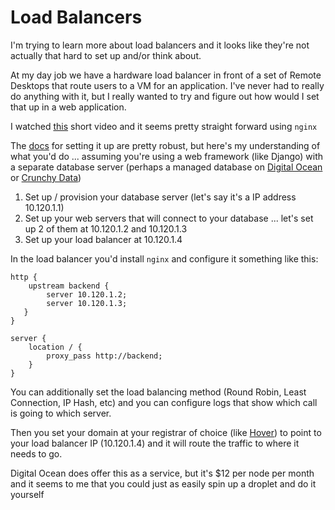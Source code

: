 # Load Balancers

I'm trying to learn more about load balancers and it looks like they're not actually that hard to set up and/or think about. 

At my day job we have a hardware load balancer in front of a set of Remote Desktops that route users to a VM for an application. I've never had to really do anything with it, but I really wanted to try and figure out how would I set that up in a web application. 

I watched [this](https://youtu.be/v81CzSeiQjo?si=QXSpFvZbUgL8qZ6u) short video and it seems pretty straight forward using `nginx`

The [docs](https://docs.nginx.com/nginx/admin-guide/load-balancer/http-load-balancer/) for setting it up are pretty robust, but here's my understanding of what you'd do ... assuming you're using a web framework (like Django) with a separate database server (perhaps a managed database on [Digital Ocean](http://digitalocean.com/) or [Crunchy Data](https://www.crunchydata.com))

1. Set up / provision your database server (let's say it's a IP address 10.120.1.1)
2. Set up your web servers that will connect to your database ... let's set up 2 of them at 10.120.1.2 and 10.120.1.3
3. Set up your load balancer at 10.120.1.4

In the load balancer you'd install `nginx` and configure it something like this:

```
http {
    upstream backend {
        server 10.120.1.2;
        server 10.120.1.3;
   }
}

server {
    location / {
        proxy_pass http://backend;
    }
}
```

You can additionally set the load balancing method (Round Robin, Least Connection, IP Hash, etc) and you can configure logs that show which call is going to which server. 

Then you set your domain at your registrar of choice (like [Hover](https://www.hover.com)) to point to your load balancer IP (10.120.1.4) and it will route the traffic to where it needs to go. 

Digital Ocean does offer this as a service, but it's $12 per node per month and it seems to me that you could just as easily spin up a droplet and do it yourself